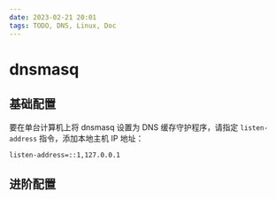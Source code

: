 ```yaml
---
date: 2023-02-21 20:01
tags: TODO, DNS, Linux, Doc
---
```


# dnsmasq

## 基础配置

要在单台计算机上将 dnsmasq 设置为 DNS 缓存守护程序，请指定 `listen-address` 指令，添加本地主机 IP 地址：

```plain
listen-address=::1,127.0.0.1
```

## 进阶配置
